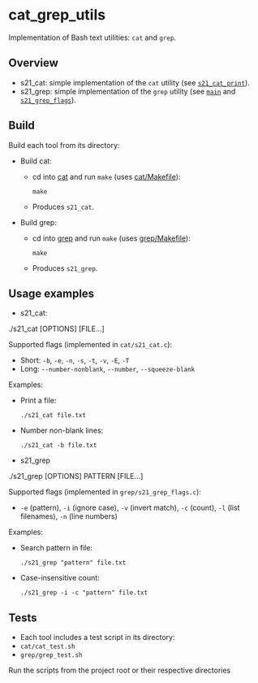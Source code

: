 # cat_grep_utils

Implementation of Bash text utilities: `cat` and `grep`.

## Overview

- s21_cat: simple implementation of the `cat` utility (see [`s21_cat_print`](cat/s21_cat.c)).
- s21_grep: simple implementation of the `grep` utility (see [`main`](grep/s21_grep.c) and [`s21_grep_flags`](grep/s21_grep_flags.c)).

## Build

Build each tool from its directory:

- Build cat:
  - cd into [cat](cat) and run `make` (uses [cat/Makefile](cat/Makefile)):
    ```
    make
    ```
  - Produces `s21_cat`.

- Build grep:
  - cd into [grep](grep) and run `make` (uses [grep/Makefile](grep/Makefile)):
    ```
    make
    ```
  - Produces `s21_grep`.

## Usage examples

- s21_cat:

./s21_cat [OPTIONS] [FILE...]

Supported flags (implemented in `cat/s21_cat.c`):
- Short: `-b`, `-e`, `-n`, `-s`, `-t`, `-v`, `-E`, `-T`
- Long: `--number-nonblank`, `--number`, `--squeeze-blank`

Examples:
- Print a file:
  ```
  ./s21_cat file.txt
  ```
- Number non-blank lines:
  ```
  ./s21_cat -b file.txt
  ```

- s21_grep

./s21_grep [OPTIONS] PATTERN [FILE...]

Supported flags (implemented in `grep/s21_grep_flags.c`):
- `-e` (pattern), `-i` (ignore case), `-v` (invert match), `-c` (count), `-l` (list filenames), `-n` (line numbers)

Examples:
- Search pattern in file:
  ```
  ./s21_grep "pattern" file.txt
  ```
- Case-insensitive count:
  ```
  ./s21_grep -i -c "pattern" file.txt
  ```

## Tests

- Each tool includes a test script in its directory:
- `cat/cat_test.sh`
- `grep/grep_test.sh`

Run the scripts from the project root or their respective directories
